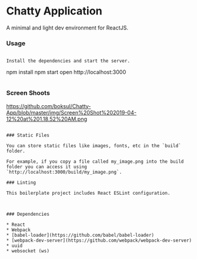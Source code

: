 Chatty Application
=====================

A minimal and light dev environment for ReactJS.

### Usage

```

Install the dependencies and start the server.

```
npm install
npm start
open http://localhost:3000
```

```
### Screen Shoots
https://github.com/boksul/Chatty-App/blob/master/img/Screen%20Shot%202019-04-12%20at%201.18.52%20AM.png
```

### Static Files

You can store static files like images, fonts, etc in the `build` folder.

For example, if you copy a file called my_image.png into the build folder you can access it using `http://localhost:3000/build/my_image.png`.

### Linting

This boilerplate project includes React ESLint configuration.


```
```

### Dependencies

* React
* Webpack
* [babel-loader](https://github.com/babel/babel-loader)
* [webpack-dev-server](https://github.com/webpack/webpack-dev-server)
* uuid
* websocket (ws)
